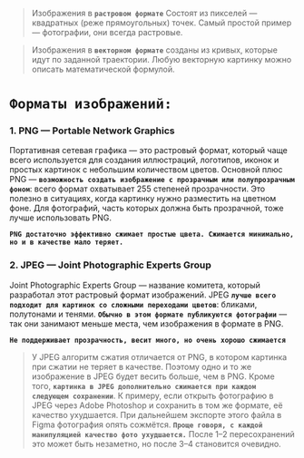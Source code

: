 > Изображения в **`растровом формате`** Состоят из пикселей — квадратных (реже прямоугольных) точек. Самый простой пример — фотографии, они всегда растровые.

> Изображения в **`векторном формате`** созданы из кривых, которые идут по заданной траектории. Любую векторную картинку можно описать математической формулой.



# `Форматы изображений:`
###  1. PNG — Portable Network Graphics
Портативная сетевая графика — это растровый формат, который чаще всего используется для создания иллюстраций, логотипов, иконок и простых картинок с небольшим количеством цветов. 
Основной плюс PNG — **`возможность создать изображение с прозрачным или полупрозрачным фоном`**: всего формат охватывает 255 степеней прозрачности. Это полезно в ситуациях, когда картинку нужно разместить на цветном фоне. Для фотографий, часть которых должна быть прозрачной, тоже лучше использовать PNG.

**`PNG достаточно эффективно сжимает простые цвета. Сжимается минимально, но и в качестве мало теряет.`**

### 2. JPEG — Joint Photographic Experts Group 
Joint Photographic Experts Group — название комитета, который разработал этот растровый формат изображений. JPEG **`лучше всего подходит для картинок со сложными переходами цветов`**: бликами, полутонами и тенями. **`Обычно в этом формате публикуются фотографии`** — так они занимают меньше места, чем изображения в формате в PNG.

**`Hе поддерживает прозрачность, весит много, но очень хорошо сжимается`**
> У JPEG алгоритм сжатия отличается от PNG, в котором картинка при сжатии не теряет в качестве. Поэтому одно и то же изображение в JPEG будет весить больше, чем в PNG. Кроме того, **`картинка в JPEG дополнительно сжимается при каждом следующем сохранении`**. К примеру, если открыть фотографию в JPEG через Adobe Photoshop и сохранить в том же формате, её качество ухудшается. При дальнейшем экспорте этого файла в Figma фотография опять сожмётся. **`Проще говоря, с каждой манипуляцией качество фото ухудшается.`** После 1–2 пересохранений это может быть незаметно, но после 3–4 становится очевидно.
